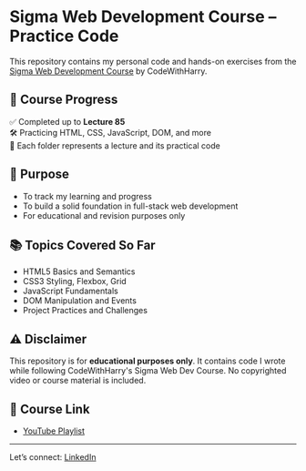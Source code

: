 # Sigma Web Development Course – Practice Code

This repository contains my personal code and hands-on exercises from the [Sigma Web Development Course](https://youtube.com/playlist?list=PLu0W_9lII9agq5TrH9XLIKQvv0iaF2X3w&si=IhnGOZpGwRuXjzP6) by CodeWithHarry.

## 🚀 Course Progress
✅ Completed up to **Lecture 85**  
🛠️ Practicing HTML, CSS, JavaScript, DOM, and more  
📂 Each folder represents a lecture and its practical code

## 📌 Purpose
- To track my learning and progress
- To build a solid foundation in full-stack web development
- For educational and revision purposes only

## 📚 Topics Covered So Far
- HTML5 Basics and Semantics
- CSS3 Styling, Flexbox, Grid
- JavaScript Fundamentals
- DOM Manipulation and Events
- Project Practices and Challenges

## ⚠️ Disclaimer
This repository is for **educational purposes only**. It contains code I wrote while following CodeWithHarry's Sigma Web Dev Course. No copyrighted video or course material is included.

## 🔗 Course Link
- [YouTube Playlist](https://youtube.com/playlist?list=PLu0W_9lII9agq5TrH9XLIKQvv0iaF2X3w&si=IhnGOZpGwRuXjzP6)

---

Let’s connect: [LinkedIn](https://www.linkedin.com/in/karanainule)
